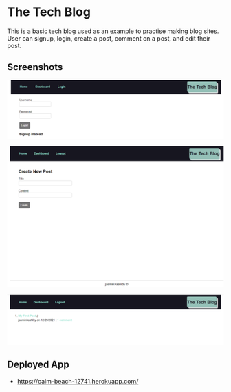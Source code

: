 # The Tech Blog

This is a basic tech blog used as an example to practise making blog sites. User can signup, login, create a post, comment on a post, and edit their post.

## Screenshots

![Login](public/images/login.PNG)

![Create Post](public/images/create-post.PNG)

![First Post](public/images/first-post.PNG)

## Deployed App

- https://calm-beach-12741.herokuapp.com/
